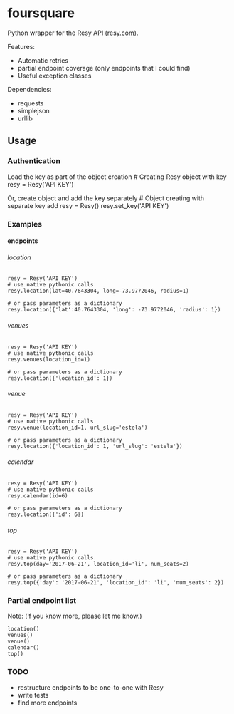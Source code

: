 # foursquare

Python wrapper for the Resy API ([resy.com](resy.com)).

Features:
* Automatic retries
* partial endpoint coverage (only endpoints that I could find)
* Useful exception classes

Dependencies:

* requests
* simplejson
* urllib


## Usage

### Authentication

Load the key as part of the object creation
    # Creating Resy object with key
    resy = Resy('API KEY')

Or, create object and add the key separately
    # Object creating with separate key add
    resy = Resy()
    resy.set_key('API KEY')


### Examples

#### endpoints

###### location
    resy = Resy('API KEY')
    # use native pythonic calls
    resy.location(lat=40.7643304, long=-73.9772046, radius=1)

    # or pass parameters as a dictionary
    resy.location({'lat':40.7643304, 'long': -73.9772046, 'radius': 1})

###### venues
    resy = Resy('API KEY')
    # use native pythonic calls
    resy.venues(location_id=1)

    # or pass parameters as a dictionary
    resy.location({'location_id': 1})

###### venue
    resy = Resy('API KEY')
    # use native pythonic calls
    resy.venue(location_id=1, url_slug='estela')

    # or pass parameters as a dictionary
    resy.location({'location_id': 1, 'url_slug': 'estela'})

###### calendar
    resy = Resy('API KEY')
    # use native pythonic calls
    resy.calendar(id=6)

    # or pass parameters as a dictionary
    resy.location({'id': 6})

###### top
    resy = Resy('API KEY')
    # use native pythonic calls
    resy.top(day='2017-06-21', location_id='li', num_seats=2)

    # or pass parameters as a dictionary
    resy.top({'day': '2017-06-21', 'location_id': 'li', 'num_seats': 2})

### Partial endpoint list
Note: (if you know more, please let me know.)

    location()
    venues()
    venue()
    calendar()
    top()

### TODO
* restructure endpoints to be one-to-one with Resy
* write tests
* find more endpoints
